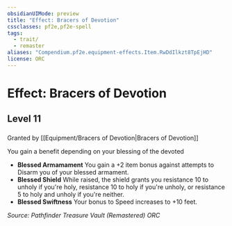 ```yaml
---
obsidianUIMode: preview
title: "Effect: Bracers of Devotion"
cssclasses: pf2e,pf2e-spell
tags:
  - trait/
  - remaster
aliases: "Compendium.pf2e.equipment-effects.Item.RwDdIlkzt8TpEjHD"
license: ORC
---
```

# Effect: Bracers of Devotion
## Level 11
### 






Granted by [[Equipment/Bracers of Devotion|Bracers of Devotion]]

You gain a benefit depending on your blessing of the devoted

*   **Blessed Armamament** You gain a +2 item bonus against attempts to Disarm you of your blessed armament.
*   **Blessed Shield** While raised, the shield grants you resistance 10 to unholy if you're holy, resistance 10 to holy if you're unholy, or resistance 5 to holy and unholy if you're neither.
*   **Blessed Swiftness** Your bonus to Speed increases to +10 feet.

*Source: Pathfinder Treasure Vault (Remastered)*
*ORC*